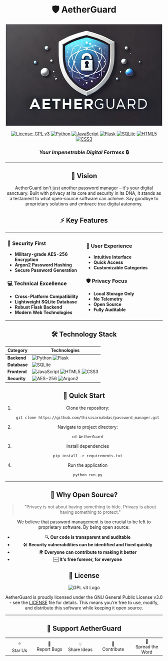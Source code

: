 <div align="center">
  
# 🛡️ AetherGuard

<p align="center">
  <img src="https://github.com/thisisarnabdas/AetherGuard/blob/main/logo.png" alt="AetherGuard" width="500"/>
</p>

<div align="center">

[![License: GPL v3](https://img.shields.io/badge/License-GPLv3-blue.svg)](https://www.gnu.org/licenses/gpl-3.0)
[![Python](https://img.shields.io/badge/Python-3776AB?style=flat&logo=python&logoColor=white)](https://www.python.org/)
[![JavaScript](https://img.shields.io/badge/JavaScript-F7DF1E?style=flat&logo=javascript&logoColor=black)](https://developer.mozilla.org/en-US/docs/Web/JavaScript)
[![Flask](https://img.shields.io/badge/Flask-000000?style=flat&logo=flask&logoColor=white)](https://flask.palletsprojects.com/)
[![SQLite](https://img.shields.io/badge/SQLite-003B57?style=flat&logo=sqlite&logoColor=white)](https://www.sqlite.org/)
[![HTML5](https://img.shields.io/badge/HTML5-E34F26?style=flat&logo=html5&logoColor=white)](https://developer.mozilla.org/en-US/docs/Web/HTML)
[![CSS3](https://img.shields.io/badge/CSS3-1572B6?style=flat&logo=css3&logoColor=white)](https://developer.mozilla.org/en-US/docs/Web/CSS)

<h3>
  <em>Your Impenetrable Digital Fortress</em> 🔒
</h3>

</div>

---

## 🌟 Vision

AetherGuard isn't just another password manager – it's your digital sanctuary. Built with privacy at its core and security in its DNA, it stands as a testament to what open-source software can achieve. Say goodbye to proprietary solutions and embrace true digital autonomy.

## ⚡ Key Features

<table>
<tr>
<td width="50%">

### 🔐 Security First
- **Military-grade AES-256 Encryption**
- **Argon2 Password Hashing**
- **Secure Password Generation**

### 💻 Technical Excellence
- **Cross-Platform Compatibility**
- **Lightweight SQLite Database**
- **Robust Flask Backend**
- **Modern Web Technologies**

</td>
<td width="50%">

### 🎯 User Experience
- **Intuitive Interface**
- **Quick Access**
- **Customizable Categories**

### 🛡️ Privacy Focus
- **Local Storage Only**
- **No Telemetry**
- **Open Source**
- **Fully Auditable**

</td>
</tr>
</table>

## 🛠️ Technology Stack

<div align="center">

| Category | Technologies |
|----------|-------------|
| **Backend** | ![Python](https://img.shields.io/badge/Python-3776AB?style=for-the-badge&logo=python&logoColor=white) ![Flask](https://img.shields.io/badge/Flask-000000?style=for-the-badge&logo=flask&logoColor=white) |
| **Database** | ![SQLite](https://img.shields.io/badge/SQLite-003B57?style=for-the-badge&logo=sqlite&logoColor=white) |
| **Frontend** | ![JavaScript](https://img.shields.io/badge/JavaScript-F7DF1E?style=for-the-badge&logo=javascript&logoColor=black) ![HTML5](https://img.shields.io/badge/HTML5-E34F26?style=for-the-badge&logo=html5&logoColor=white) ![CSS3](https://img.shields.io/badge/CSS3-1572B6?style=for-the-badge&logo=css3&logoColor=white) |
| **Security** | ![AES-256](https://img.shields.io/badge/AES--256-569A31?style=for-the-badge&logo=shield&logoColor=white) ![Argon2](https://img.shields.io/badge/Argon2-4B275F?style=for-the-badge&logo=shield&logoColor=white) |

</div>

## 🚀 Quick Start

1. Clone the repository:
   ```
   git clone https://github.com/thisisarnabdas/password_manager.git
   ```
2. Navigate to project directory:
   ```
   cd AetherGuard
   ```
3. Install dependencies
   ```
   pip install -r requirements.txt
   ```

4. Run the application
   ```
   python run.py
   ```

---

## 💭 Why Open Source?

> "Privacy is not about having something to hide. Privacy is about having something to protect."

We believe that password management is too crucial to be left to proprietary software. By being open source:

- 🔍 **Our code is transparent and auditable**
- 🛠️ **Security vulnerabilities can be identified and fixed quickly**
- 🌍 **Everyone can contribute to making it better**
- 🆓 **It's free forever, for everyone**


## 📜 License
<p align="center">
<img src="https://www.gnu.org/graphics/gplv3-with-text-136x68.png" alt="GPL v3 Logo"/>
</p>

AetherGuard is proudly licensed under the GNU General Public License v3.0 - see the [LICENSE](./LICENSE)
 file for details. This means you're free to use, modify, and distribute this software while keeping it open source.

---

## 🤝 Support AetherGuard
<table>
<tr>
<td width="130px" align="center">
⭐<br>Star Us
</td>
<td width="130px" align="center">
🐛<br>Report Bugs
</td>
<td width="130px" align="center">
💡<br>Share Ideas
</td>
<td width="130px" align="center">
🔧<br>Contribute
</td>
<td width="130px" align="center">
📢<br>Spread the Word
</td>
</tr>
</table>

